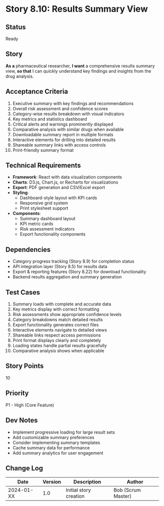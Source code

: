 # Story 8.10: Results Summary View

## Status
Ready

## Story
**As a** pharmaceutical researcher,
**I want** a comprehensive results summary view,
**so that** I can quickly understand key findings and insights from the drug analysis.

## Acceptance Criteria
1. Executive summary with key findings and recommendations
2. Overall risk assessment and confidence scores
3. Category-wise results breakdown with visual indicators
4. Key metrics and statistics dashboard
5. Critical alerts and warnings prominently displayed
6. Comparative analysis with similar drugs when available
7. Downloadable summary report in multiple formats
8. Interactive elements for drilling into detailed results
9. Shareable summary links with access controls
10. Print-friendly summary format

## Technical Requirements
- **Framework**: React with data visualization components
- **Charts**: D3.js, Chart.js, or Recharts for visualizations
- **Export**: PDF generation and CSV/Excel export
- **Styling**:
  - Dashboard-style layout with KPI cards
  - Responsive grid system
  - Print stylesheet support
- **Components**:
  - Summary dashboard layout
  - KPI metric cards
  - Risk assessment indicators
  - Export functionality components

## Dependencies
- Category progress tracking (Story 8.9) for completion status
- API integration layer (Story 8.5) for results data
- Export & reporting features (Story 8.22) for download functionality
- Backend results aggregation and summary generation

## Test Cases
1. Summary loads with complete and accurate data
2. Key metrics display with correct formatting
3. Risk assessments show appropriate confidence levels
4. Category breakdowns match detailed results
5. Export functionality generates correct files
6. Interactive elements navigate to detailed views
7. Shareable links respect access permissions
8. Print format displays clearly and completely
9. Loading states handle partial results gracefully
10. Comparative analysis shows when applicable

## Story Points
10

## Priority
P1 - High (Core Feature)

## Dev Notes
- Implement progressive loading for large result sets
- Add customizable summary preferences
- Consider implementing summary templates
- Cache summary data for performance
- Add summary analytics for user engagement

## Change Log
| Date | Version | Description | Author |
|------|---------|-------------|--------|
| 2024-01-XX | 1.0 | Initial story creation | Bob (Scrum Master) |